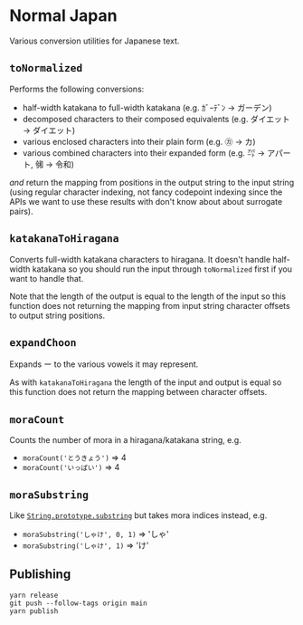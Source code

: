 # Normal Japan

Various conversion utilities for Japanese text.

## `toNormalized`

Performs the following conversions:

- half-width katakana to full-width katakana (e.g. ｶﾞｰﾃﾞﾝ → ガーデン)
- decomposed characters to their composed equivalents
  (e.g. ダイエット → ダイエット)
- various enclosed characters into their plain form
  (e.g. ㋕ → カ)
- various combined characters into their expanded form
  (e.g. ㌀ → アパート, ㋿ → 令和)

_and_ return the mapping from positions in the output string to the input string
(using regular character indexing, not fancy codepoint indexing since the APIs
we want to use these results with don't know about about surrogate pairs).

## `katakanaToHiragana`

Converts full-width katakana characters to hiragana. It doesn't handle
half-width katakana so you should run the input through `toNormalized` first if
you want to handle that.

Note that the length of the output is equal to the length of the input so this
function does not returning the mapping from input string character offsets to
output string positions.

## `expandChoon`

Expands ー to the various vowels it may represent.

As with `katakanaToHiragana` the length of the input and output is equal so this
function does not return the mapping between character offsets.

## `moraCount`

Counts the number of mora in a hiragana/katakana string, e.g.

- `moraCount('とうきょう')` ⇒ 4
- `moraCount('いっぱい')` ⇒ 4

## `moraSubstring`

Like [`String.prototype.substring`](https://developer.mozilla.org/docs/Web/JavaScript/Reference/Global_Objects/String/substring) but takes mora indices instead, e.g.

- `moraSubstring('しゃけ', 0, 1)` ⇒ 'しゃ'
- `moraSubstring('しゃけ', 1)` ⇒ 'け'

## Publishing

```
yarn release
git push --follow-tags origin main
yarn publish
```
